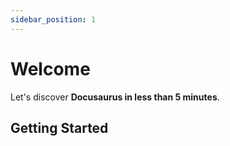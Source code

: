 ```yaml
---
sidebar_position: 1
---
```


# Welcome

Let's discover **Docusaurus in less than 5 minutes**.

## Getting Started
